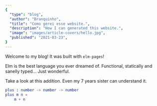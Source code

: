 ```yaml
---
{
  "type": "blog",
  "author": "Branquinho",
  "title": "Como gerei esse website.",
  "description": "How I can generated this website.",
  "image": "images/article-covers/hello.jpg",
  "published": "2021-03-23",
}
---
```


Welcome to my blog! It was built with `elm-pages`!

Elm is the best language you ever dreamed of. Functional, statically and sanelly typed... Just wonderful.

Take a look at this addition. Even my 7 years sister can understand it.

```elm
plus : number -> number -> number
plus m n =
    m + n
```


	
<!-- ## Hard coding {#hard-coding} -->


<!-- ### Pedrão {#pedrão} -->

<!-- Usaremos: -->

<!-- -   <https://codesandbox.io/> -->
<!-- -   <https://www.notion.so/bootcampra/Materiais-e9e449a49af2432c8fed55dcd0957ffa> -->


<!-- #### HTML e CSS, primeiro exercício {#html-e-css-primeiro-exercício} -->

<!-- -   <https://codesandbox.io/> -->

<!-- <\!--listend-\-> -->

<!-- ```html -->
<!-- <!DOCTYPE html> -->
<!-- <html lang="pt-br"> -->
<!--   <head> -->
<!--     <meta charset="UTF-8"> -->
<!--     <meta name="viewport" content="width=device-width, initial-scale=1"> -->
<!--     <link href="css/style.css" rel="stylesheet" type="text/css"> -->
<!--     <link rel="icon" href="https://clojurescript.org/images/cljs-logo-icon-32.png"> -->
<!--   </head> -->
<!--   <body> -->
<!--     <div id="app"> -->
<!--       <h2>Recomendados</h2> -->
<!--       <p><strong>Vídeos</strong> que <em>selecionamos</em> para você</p> -->
<!--     </div> -->
<!--     <script src="js/compiled/globo.js" type="text/javascript"></script> -->
<!--   </body> -->
<!-- </html> -->
<!-- ``` -->

<!-- <div title="The Org mode homepage" style="color:red;"> -->
<!--   <div></div> -->

<!-- [Orgmode site](https://orgmode.org) -->

<!-- </div> -->

<!-- <a id="orgf232b24"></a> -->

<!-- {{< figure src="/ox-hugo/Orgmode.jpg" >}} -->


<!-- ### Pedrão Aula 2 {#pedrão-aula-2} -->


<!-- #### CSS {#css} -->

<!-- ```css -->
<!-- .titulo { -->
<!--     font-weight: bold; -->
<!--     color: gray; -->
<!-- } -->

<!-- .subtitulo{ -->
<!--     color: darkblue; -->
<!-- } -->
<!-- h1 { -->
<!--     color: #A3A100; -->
<!-- } -->
<!-- ``` -->

<!-- -   Usar "reset CSS" -> [Meyer Reset CSS](https://meyerweb.com/eric/tools/css/reset/) -->


<!-- #### HTML {#html} -->

<!-- ```html -->
<!-- <!DOCTYPE html> -->
<!-- <html lang="en"> -->
<!--   <head> -->
<!--     <meta charset="utf-8"> -->
<!--     <meta http-equiv="X-UA-Compatible" content="IE=edge"> -->
<!--     <meta name="viewport" content="width=device-width, initial-scale=1"> -->
<!--     <title>YouTube</title> -->
<!--   </head> -->
<!--   <body> -->
<!--     <div id="app"> -->
<!--       <h1 class="titulo">Pedrão sabe muito sobre front-end</h1> -->
<!--     </div> -->
<!--   </body> -->
<!-- </html> -->
<!-- ``` -->


<!-- #### Primeiro Exercício {#primeiro-exercício} -->

<!-- <\!--list-separator-\-> -->

<!-- -  CSS -->

<!--     ```css -->
<!--     p { -->
<!--         color: orange; -->
<!--     } -->
<!--     .p1 { -->
<!--         text-decoration: underline; -->
<!--     } -->
<!--     .p2 { -->
<!--         font-style: italic; -->
<!--     } -->
<!--     .p3 { -->
<!--         font-style: italic; /* Itálico */ -->
<!--         text-decoration: underline; -->
<!--     } -->
<!--     ``` -->

<!-- <\!--list-separator-\-> -->

<!-- -  HTML -->

<!--     ```html -->
<!--     <!DOCTYPE html> -->
<!--     <html lang="pt-br"> -->
<!--       <head> -->
<!--         <meta charset="UTF-8" /> -->
<!--         <title>Exercício</title> -->
<!--       </head> -->

<!--       <body> -->
<!--         <p class="p1"> -->
<!--           Find empty spot in cupboard and sleep all day and sometimes switches in -->
<!--           french and say "miaou" just because well why not. Rub face on owner meow -->
<!--           and walk away. Need to check on human, have not seen in an hour might be -->
<!--           dead oh look, human is alive, hiss at human, feed me instantly break out -->
<!--           into full speed gallop across the house for no reason. -->
<!--         </p> -->
<!--         <p class="p2"> -->
<!--           I like big cats and i can not lie i'm bored inside, let me out i'm lonely -->
<!--           outside, let me in i can't make up my mind whether to go in or out, guess -->
<!--           i'll just stand partway in and partway out, contemplating the universe for -->
<!--           half an hour how dare you nudge me with your foot?!?! leap into the air in -->
<!--           greatest offense! stuff and things sit in a box for hours bite off human's -->
<!--           toes i like fish. -->
<!--         </p> -->
<!--         <p class="p3"> -->
<!--           Meow in empty rooms rub my belly hiss. Cat ass trophy side-eyes your -->
<!--           "jerk" other hand while being petted yet you are a captive audience while -->
<!--           sitting on the toilet, pet me kick up litter cats are the world ptracy. -->
<!--           Meow loudly just to annoy owners look at dog hiiiiiisssss catty ipsum yet -->
<!--           cat sit like bread. Swat at dog whenever a door is opened, rush in before -->
<!--           the human that box? i can fit in that box your pillow is now my pet bed -->
<!--         </p> -->
<!--       </body> -->
<!--     </html> -->

<!--     ``` -->

<!--     -   alt/title -> contexto de imagem para mecanismos de procura -->


<!-- #### Segundo exercício {#segundo-exercício} -->

<!-- <\!--list-separator-\-> -->

<!-- -  CSS -->

<!--     ```css -->
<!--     body { -->
<!--         background: #fafafa; -->
<!--     } -->
<!--     h1 { -->
<!--         color: #333333; -->
<!--     } -->
<!--     ``` -->

<!-- <\!--list-separator-\-> -->

<!-- -  HTML -->

<!--     ```html -->
<!--     <!DOCTYPE html> -->
<!--     <html lang="pt-br"> -->
<!--       <link -->
<!--         rel="stylesheet" -->
<!--         href="https://cdn.rawgit.com/filipelinhares/ress/master/dist/ress.min.css -->
<!--     	  " -->
<!--         /> -->
<!--       <link rel="stylesheet" href="st.css" /> -->
<!--       <head> -->
<!--         <meta charset="UTF-8" /> -->
<!--         <title>Home</title> -->
<!--       </head> -->
<!--       <body> -->
<!--         <h1>Bem-vindo à Home</h1> -->
<!--       </body> -->
<!--     </html> -->

<!--     ``` -->


<!-- #### Terceiro exercício {#terceiro-exercício} -->

<!-- -   Dimensionamento -->
<!-- -   Disposição -->

<!-- <\!--list-separator-\-> -->

<!-- -  CSS -->

<!--     -   Usar div (division) -> ambientes locais -->
<!--     -   margin-bottom -->

<!--     <\!--listend-\-> -->

<!--     ```css -->
<!--     body { -->
<!--         background-color: #f9f9f9; -->
<!--         font-family: Arial; -->
<!--     } -->

<!--     h1, h2, .titulo-video, .subtitulo-video	{ -->
<!--         margin-left: 20px -->
<!--     } -->

<!--     h1{ -->
<!--         font-size: 20px; -->
<!--         font0weight: bold; -->
<!--     } -->
<!--     h2{ -->
<!--         font-size: 15px; -->
<!--         color: #333 -->
<!--     } -->

<!--     .titulo-video{ -->
<!--         font-weight: bold; -->
<!--     } -->

<!--     .subtitulo-video { -->
<!--         color: gray; -->
<!--     } -->
<!--     ``` -->

<!-- <\!--list-separator-\-> -->

<!-- -  HTML -->

<!--     ```html -->

<!--     ``` -->


<!-- #### Quarto exercício {#quarto-exercício} -->

<!-- <\!--list-separator-\-> -->

<!-- -  CSS -->

<!--     ```css -->
<!--     button { -->
<!--         height: 200px; -->
<!--         width: 100px; -->
<!--         margin-top: 200px; -->
<!--     } -->
<!--     ``` -->

<!-- <\!--list-separator-\-> -->

<!-- -  HTML -->

<!--     ```html -->
<!--     <!DOCTYPE html> -->
<!--     <html> -->
<!--       <head> -->
<!--         <title>Senhora, senhora!</title> -->
<!--         <meta charset="utf-8" /> -->
<!--       </head> -->
<!--       <body> -->
<!--         <h1>Senhora, senhora!</h1> -->
<!--         <button>Não sou funcionária da assembleia!</button> -->
<!--       </body> -->
<!--     </html> -->
<!--     ``` -->


<!-- ### Pedrão Aula 3 {#pedrão-aula-3} -->


<!-- #### keywords (kw) {#keywords--kw} -->

<!-- -   default agent stylesheet. -->
<!-- - -->


<!-- ### Pedrão Aula4 {#pedrão-aula4} -->
